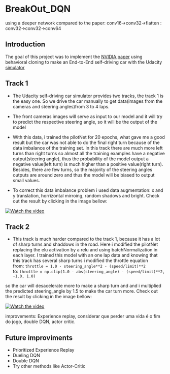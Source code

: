# BreakOut_DQN


using a deeper network compared to the paper: conv16->conv32->flatten : conv32->conv32->conv64 

## Introduction
The goal of this project was to implement the [NVIDIA paper](https://images.nvidia.com/content/tegra/automotive/images/2016/solutions/pdf/end-to-end-dl-using-px.pdf)
using behavioral cloning to make an End-to-End self-driving car with the Udacity [simulator](https://github.com/udacity/self-driving-car-sim) 

## Track 1
*   The Udacity self-driving car simulator provides two tracks, the track 1 is the easy one. So we drive the car manually to get data(images from the cameras and steering angles)from 3 to 4 laps.

*   The front cameras images will serve as input to our model and it will
try to predict the respective steering angle, so it will be the output of the model

*   With this data, i trained the pilotNet for 20 epochs,
what gave me a good result but the car was not able to do the final right turn because of the data imbalance of the training set. In this track there are much more left turns than right turns so almost all the training examples have a negative output(steering angle), thus the probability of the model output a negative value(left turn) is much higher than a positive value(right turn). Besides, there are few turns, so the majority of the steering angles outputs are around zero and thus the model will be biased to output small values.

*   To correct this data imbalance problem i used data augmentation: x and y translation, horrizontal mirroing, random shadows and bright.
Check out the result by clicking in the image bellow:

[![Watch the video](http://i3.ytimg.com/vi/LC6WGWp_Yik/hqdefault.jpg)](https://www.youtube.com/watch?v=LC6WGWp_Yik&t=6s)

## Track 2
* This track is much harder compared to the track 1, because it has a lot of sharp turns and shaddows in the road. Here i modified the pilotNet replacing the elu activation by a relu and using batchNormalization in each layer. I trained this model with an one lap data and knowing that this track has several sharp turns i modified the throttle equation   
from: ```throttle = 1.0 - steering_angle**2 - (speed/limit)**2```  
to:  ```throttle = np.clip(1.0 - abs(steering_angle) - (speed/limit)**2, -1.0, 1.0)```  

so the car will desacelerate more to make a sharp turn and and i multiplied the predicted steering_angle by 1.5 to make the car turn more.
Check out the result by clicking in the image bellow:

[![Watch the video](http://i3.ytimg.com/vi/VCH0dpJ3Rh4/hqdefault.jpg)](https://www.youtube.com/watch?v=VCH0dpJ3Rh4)

improvements: Experience replay, considerar que perder uma vida é o fim do jogo, double DQN, actor critic.
## Future improviments
* Prioritized Experience Replay 
* Dueling DQN 
* Double DQN
* Try other methods like Actor-Critic

